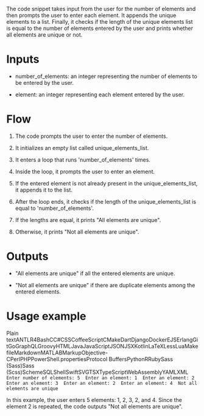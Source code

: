 The code snippet takes input from the user for the number of elements and then prompts the user to enter each element. It appends the unique elements to a list. Finally, it checks if the length of the unique elements list is equal to the number of elements entered by the user and prints whether all elements are unique or not.

Inputs
======

*   number\_of\_elements: an integer representing the number of elements to be entered by the user.
    
*   element: an integer representing each element entered by the user.
    

Flow
====

1.  The code prompts the user to enter the number of elements.
    
2.  It initializes an empty list called unique\_elements\_list.
    
3.  It enters a loop that runs 'number\_of\_elements' times.
    
4.  Inside the loop, it prompts the user to enter an element.
    
5.  If the entered element is not already present in the unique\_elements\_list, it appends it to the list.
    
6.  After the loop ends, it checks if the length of the unique\_elements\_list is equal to 'number\_of\_elements'.
    
7.  If the lengths are equal, it prints "All elements are unique".
    
8.  Otherwise, it prints "Not all elements are unique".
    

Outputs
=======

*   "All elements are unique" if all the entered elements are unique.
    
*   "Not all elements are unique" if there are duplicate elements among the entered elements.
    

Usage example
=============

Plain textANTLR4BashCC#CSSCoffeeScriptCMakeDartDjangoDockerEJSErlangGitGoGraphQLGroovyHTMLJavaJavaScriptJSONJSXKotlinLaTeXLessLuaMakefileMarkdownMATLABMarkupObjective-CPerlPHPPowerShell.propertiesProtocol BuffersPythonRRubySass (Sass)Sass (Scss)SchemeSQLShellSwiftSVGTSXTypeScriptWebAssemblyYAMLXML`   Enter number of elements: 5  Enter an element: 1  Enter an element: 2  Enter an element: 3  Enter an element: 2  Enter an element: 4  Not all elements are unique   `

In this example, the user enters 5 elements: 1, 2, 3, 2, and 4. Since the element 2 is repeated, the code outputs "Not all elements are unique".